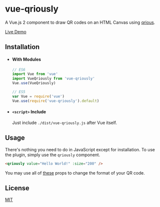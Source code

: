 # vue-qriously

A Vue.js 2 component to draw QR codes on an HTML Canvas using [qrious](https://github.com/neocotic/qrious).

[Live Demo](https://theomessin.github.io/vue-qriously/example)

## Installation

- #### With Modules

  ``` js
  // ES6
  import Vue from 'vue'
  import VueQriously from 'vue-qriously'
  Vue.use(VueQriously)

  // ES5
  var Vue = require('vue')
  Vue.use(require('vue-qriously').default)
  ```

- #### `<script>` Include

  Just include `./dist/vue-qriously.js` after Vue itself.

## Usage

There's nothing you need to do in JavaScript except for installation. To use the plugin, simply use the `qriously` component.

``` html
<qriously value="Hello World!" :size="200" />
```

You may use all of [these](https://github.com/neocotic/qrious#api) props to change the format of your QR code.

## License

[MIT](http://opensource.org/licenses/MIT)